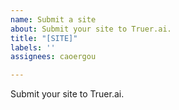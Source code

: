 ```yaml
---
name: Submit a site
about: Submit your site to Truer.ai.
title: "[SITE]"
labels: ''
assignees: caoergou

---
```


Submit your site to Truer.ai.
